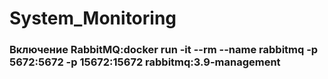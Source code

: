 # System_Monitoring
### Включение RabbitMQ:docker run -it --rm --name rabbitmq -p 5672:5672 -p 15672:15672 rabbitmq:3.9-management
